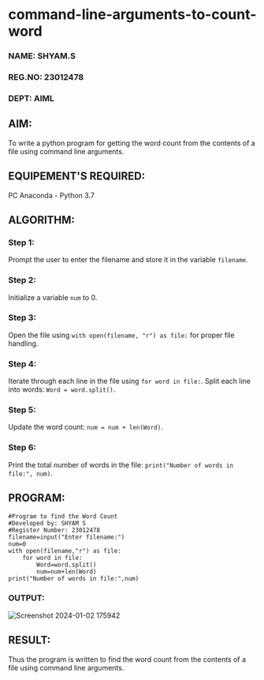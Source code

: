# command-line-arguments-to-count-word
### NAME: SHYAM.S
### REG.NO: 23012478
### DEPT: AIML
## AIM:
To write a python program for getting the word count from the contents of a file using command line arguments.
## EQUIPEMENT'S REQUIRED: 
PC
Anaconda - Python 3.7
## ALGORITHM: 
### Step 1: 
Prompt the user to enter the filename and store it in the variable `filename`.
### Step 2:
Initialize a variable `num` to 0.
### Step 3:
Open the file using `with open(filename, "r") as file:` for proper file handling.
### Step 4:
Iterate through each line in the file using `for word in file:`. Split each line into words: `Word = word.split()`.
### Step 5:
Update the word count: `num = num + len(Word)`.
### Step 6:
Print the total number of words in the file: `print("Number of words in file:", num)`.

## PROGRAM:
```
#Program to find the Word Count
#Developed by: SHYAM S
#Register Number: 23012478
filename=input("Enter filename:")
num=0
with open(filename,"r") as file:
    for word in file:
        Word=word.split()
        num=num+len(Word)
print("Number of words in file:",num)
```
### OUTPUT:

![Screenshot 2024-01-02 175942](https://github.com/SridharShyam/command-line-arguments-to-count-word/assets/144871368/36b47b14-96c6-4c6a-ab70-504753198605)


## RESULT:
Thus the program is written to find the word count from the contents of a file using command line arguments.
